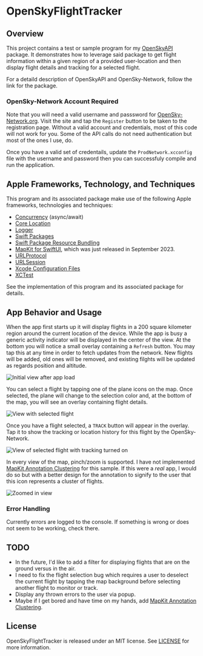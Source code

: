 # OpenSkyFlightTracker

## Overview
This project contains a test or sample program for my [OpenSkyAPI](https://github.com/StateMachineJunkie/OpenSkyAPI) package. It demonstrates how to leverage said package to get flight information within a given region of a provided user-location and then display flight details and tracking for a selected flight.

For a detaild description of OpenSkyAPI and OpenSky-Network, follow the link for the package.

### OpenSky-Network Account Required
Note that you will need a valid username and passsword for [OpenSky-Network.org](https://opensky-network.org). Visit the site and tap the `Register` button to be taken to the registration page. Without a valid account and credentials, most of this code will not work for you. Some of the API calls do not need authentication but most of the ones I use, do.

Once you have a valid set of credentails, update the `ProdNetwork.xcconfig` file with the username and password then you can successfuly compile and run the application.

## Apple Frameworks, Technology, and Techniques
This program and its associated package make use of the following Apple frameworks, technologies and techniques:

* [Concurrency](https://developer.apple.com/documentation/swift/concurrency) (async/await)
* [Core Location](https://developer.apple.com/documentation/corelocation)
* [Logger](https://developer.apple.com/documentation/os/logger)
* [Swift Packages](https://developer.apple.com/documentation/xcode/swift-packages)
* [Swift Package Resource Bundling](https://developer.apple.com/documentation/xcode/bundling-resources-with-a-swift-package)
* [MapKit for SwiftUI](https://developer.apple.com/documentation/mapkit/mapkit_for_swiftui), which was just released in September 2023.
* [URLProtocol](https://developer.apple.com/documentation/foundation/urlprotocol)
* [URLSession](https://developer.apple.com/documentation/foundation/urlsession)
* [Xcode Configuration Files](https://developer.apple.com/documentation/xcode/adding-a-build-configuration-file-to-your-project)
* [XCTest](https://developer.apple.com/documentation/xctest)

See the implementation of this program and its associated package for details.

## App Behavior and Usage
When the app first starts up it will display flights in a 200 square kilometer region around the current location of the device. While the app is busy a generic activity indicator will be displayed in the center of the view. At the bottom you will notice a small overlay containing a `Refresh` button. You may tap this at any time in order to fetch updates from the network. New flights will be added, old ones will be removed, and existing filghts will be updated as regards position and altitude.

![Initial view after app load](default_img.png)

You can select a flight by tapping one of the plane icons on the map. Once selected, the plane will change to the selection color and, at the bottom of the map, you will see an overlay containing flight details.

![View with selected flight](select_img.png)

Once you have a flight selected, a `TRACK` button will appear in the overlay. Tap it to show the tracking or location history for this flight by the OpenSky-Network.

![View of selected flight with tracking turned on](track_img.png)

In every view of the map, pinch/zoom is supported. I have not implemented [MapKit Annotation Clustering](https://developer.apple.com/documentation/mapkit/mkannotationview/decluttering_a_map_with_mapkit_annotation_clustering) for this sample. If this were a *real* app, I would do so but with a better design for the annotation to signify to the user that this icon represents a cluster of flights.

![Zoomed in view](zoom_img.png)

### Error Handling
Currently errors are logged to the console. If something is wrong or does not seem to be working, check there.

## TODO
* In the future, I'd like to add a filter for displaying flights that are on the ground versus in the air.
* I need to fix the flight selection bug which requires a user to deselect the current flight by tapping the map background before selecting another flight to monitor or track.
* Display any thrown errors to the user via popup.
* Maybe if I get bored and have time on my hands, add [MapKit Annotation Clustering](https://developer.apple.com/documentation/mapkit/mkannotationview/decluttering_a_map_with_mapkit_annotation_clustering).


## License
OpenSkyFlightTracker is released under an MIT license. See [LICENSE](https://github.com/StateMachineJunkie/OpenSkyFlightTracker/blob/main/LICENSE) for more information.
